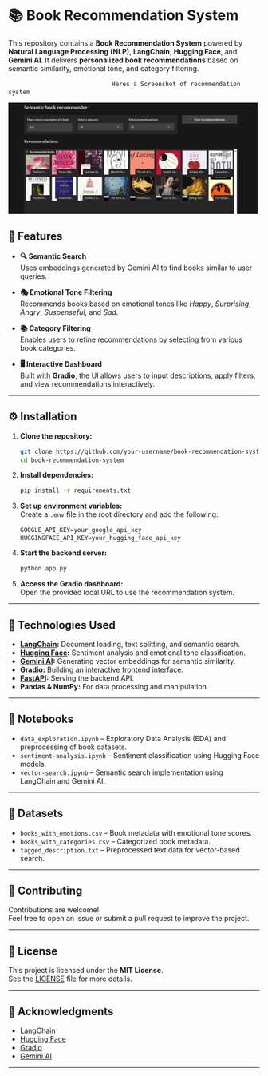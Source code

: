

# 📚 Book Recommendation System

This repository contains a **Book Recommendation System** powered by **Natural Language Processing (NLP)**, **LangChain**, **Hugging Face**, and **Gemini AI**. It delivers **personalized book recommendations** based on semantic similarity, emotional tone, and category filtering.

                                 Heres a Screenshot of recommendation system 
<img src="https://github.com/bishal-red123/Book-Recommendation-system-/blob/main/Screenshot%202025-04-05%20204056.png" width="500">


## 🚀 Features

- **🔍 Semantic Search**  
  Uses embeddings generated by Gemini AI to find books similar to user queries.

- **🎭 Emotional Tone Filtering**  
  Recommends books based on emotional tones like *Happy*, *Surprising*, *Angry*, *Suspenseful*, and *Sad*.

- **📚 Category Filtering**  
  Enables users to refine recommendations by selecting from various book categories.

- **🖥️ Interactive Dashboard**  
  Built with **Gradio**, the UI allows users to input descriptions, apply filters, and view recommendations interactively.

---

## ⚙️ Installation

1. **Clone the repository:**
   ```bash
   git clone https://github.com/your-username/book-recommendation-system.git
   cd book-recommendation-system
   ```

2. **Install dependencies:**
   ```bash
   pip install -r requirements.txt
   ```

3. **Set up environment variables:**  
   Create a `.env` file in the root directory and add the following:
   ```
   GOOGLE_API_KEY=your_google_api_key
   HUGGINGFACE_API_KEY=your_hugging_face_api_key
   ```

4. **Start the backend server:**
   ```bash
   python app.py
   ```

5. **Access the Gradio dashboard:**  
   Open the provided local URL to use the recommendation system.

---

## 🧠 Technologies Used

- **[LangChain](https://www.langchain.com/):** Document loading, text splitting, and semantic search.
- **[Hugging Face](https://huggingface.co/):** Sentiment analysis and emotional tone classification.
- **[Gemini AI](https://deepmind.google/technologies/gemini/):** Generating vector embeddings for semantic similarity.
- **[Gradio](https://www.gradio.app/):** Building an interactive frontend interface.
- **[FastAPI](https://fastapi.tiangolo.com/):** Serving the backend API.
- **Pandas & NumPy:** For data processing and manipulation.

---

## 📓 Notebooks

- `data_exploration.ipynb` – Exploratory Data Analysis (EDA) and preprocessing of book datasets.
- `sentiment-analysis.ipynb` – Sentiment classification using Hugging Face models.
- `vector-search.ipynb` – Semantic search implementation using LangChain and Gemini AI.

---

## 📂 Datasets

- `books_with_emotions.csv` – Book metadata with emotional tone scores.
- `books_with_categories.csv` – Categorized book metadata.
- `tagged_description.txt` – Preprocessed text data for vector-based search.

---

## 🤝 Contributing

Contributions are welcome!  
Feel free to open an issue or submit a pull request to improve the project.

---

## 📄 License

This project is licensed under the **MIT License**.  
See the [LICENSE](LICENSE) file for more details.

---

## 🙏 Acknowledgments

- [LangChain](https://www.langchain.com/)  
- [Hugging Face](https://huggingface.co/)  
- [Gradio](https://www.gradio.app/)  
- [Gemini AI](https://deepmind.google/technologies/gemini/)

---
